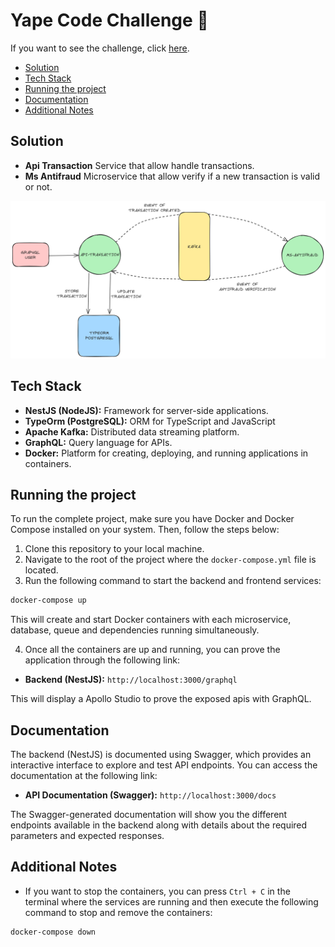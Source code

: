 # Yape Code Challenge 🚀

If you want to see the challenge, click [here](CHALLENGE.md "Go to Challenge Section").

- [Solution](#solution "Go to Solution Section")
- [Tech Stack](#tech-stack "Go to Tech Stack Section")
- [Running the project](#running-the-project "Go to Running the project Section")
- [Documentation](#documentation "Go to Documentation Section")
- [Additional Notes](#additional-notes "Go to Additional Notes Section")

## Solution

- **Api Transaction**
  Service that allow handle transactions.
- **Ms Antifraud**
  Microservice that allow verify if a new transaction is valid or not.

![diagram](images/diagram.png)

## Tech Stack

- **NestJS (NodeJS):** Framework for server-side applications.
- **TypeOrm (PostgreSQL):** ORM for TypeScript and JavaScript
- **Apache Kafka:** Distributed data streaming platform.
- **GraphQL:** Query language for APIs.
- **Docker:** Platform for creating, deploying, and running applications in containers.

## Running the project

To run the complete project, make sure you have Docker and Docker Compose installed on your system. Then, follow the steps below:

1. Clone this repository to your local machine.
2. Navigate to the root of the project where the `docker-compose.yml` file is located.
3. Run the following command to start the backend and frontend services:

```bash
docker-compose up
```

This will create and start Docker containers with each microservice, database, queue and dependencies running simultaneously.

4. Once all the containers are up and running, you can prove the application through the following link:

* **Backend (NestJS):** `http://localhost:3000/graphql`

This will display a Apollo Studio to prove the exposed apis with GraphQL.

## Documentation

The backend (NestJS) is documented using Swagger, which provides an interactive interface to explore and test API endpoints. You can access the documentation at the following link:

* **API Documentation (Swagger):** `http://localhost:3000/docs`

The Swagger-generated documentation will show you the different endpoints available in the backend along with details about the required parameters and expected responses.

## Additional Notes

* If you want to stop the containers, you can press `Ctrl + C` in the terminal where the services are running and then execute the following command to stop and remove the containers:

```bash
docker-compose down
```
